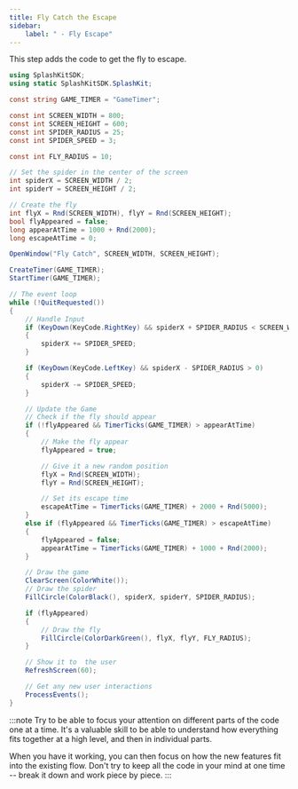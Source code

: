 ```yaml
---
title: Fly Catch the Escape
sidebar:
    label: " - Fly Escape"
---
```


This step adds the code to get the fly to escape.

```csharp
using SplashKitSDK;
using static SplashKitSDK.SplashKit;

const string GAME_TIMER = "GameTimer";

const int SCREEN_WIDTH = 800;
const int SCREEN_HEIGHT = 600;
const int SPIDER_RADIUS = 25;
const int SPIDER_SPEED = 3;

const int FLY_RADIUS = 10;

// Set the spider in the center of the screen
int spiderX = SCREEN_WIDTH / 2;
int spiderY = SCREEN_HEIGHT / 2;

// Create the fly
int flyX = Rnd(SCREEN_WIDTH), flyY = Rnd(SCREEN_HEIGHT);
bool flyAppeared = false;
long appearAtTime = 1000 + Rnd(2000);
long escapeAtTime = 0;

OpenWindow("Fly Catch", SCREEN_WIDTH, SCREEN_HEIGHT);

CreateTimer(GAME_TIMER);
StartTimer(GAME_TIMER);

// The event loop
while (!QuitRequested())
{
    // Handle Input
    if (KeyDown(KeyCode.RightKey) && spiderX + SPIDER_RADIUS < SCREEN_WIDTH)
    {
        spiderX += SPIDER_SPEED;
    }

    if (KeyDown(KeyCode.LeftKey) && spiderX - SPIDER_RADIUS > 0)
    {
        spiderX -= SPIDER_SPEED;
    }

    // Update the Game
    // Check if the fly should appear
    if (!flyAppeared && TimerTicks(GAME_TIMER) > appearAtTime)
    {
        // Make the fly appear
        flyAppeared = true;

        // Give it a new random position
        flyX = Rnd(SCREEN_WIDTH);
        flyY = Rnd(SCREEN_HEIGHT);

        // Set its escape time
        escapeAtTime = TimerTicks(GAME_TIMER) + 2000 + Rnd(5000);
    }
    else if (flyAppeared && TimerTicks(GAME_TIMER) > escapeAtTime)
    {
        flyAppeared = false;
        appearAtTime = TimerTicks(GAME_TIMER) + 1000 + Rnd(2000);
    }

    // Draw the game
    ClearScreen(ColorWhite());
    // Draw the spider
    FillCircle(ColorBlack(), spiderX, spiderY, SPIDER_RADIUS);

    if (flyAppeared)
    {
        // Draw the fly
        FillCircle(ColorDarkGreen(), flyX, flyY, FLY_RADIUS);
    }

    // Show it to  the user
    RefreshScreen(60);

    // Get any new user interactions
    ProcessEvents();
}
```

:::note
Try to be able to focus your attention on different parts of the code one at a time. It's a valuable skill to be able to understand how everything fits together at a high level, and then in individual parts.

When you have it working, you can then focus on how the new features fit into the existing flow. Don't try to keep all the code in your mind at one time -- break it down and work piece by piece.
:::
